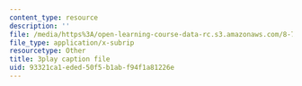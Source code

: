 ```yaml
---
content_type: resource
description: ''
file: /media/https%3A/open-learning-course-data-rc.s3.amazonaws.com/8-701-introduction-to-nuclear-and-particle-physics-fall-2020/93321ca1eded50f5b1abf94f1a81226e_B53W30-GJ10.vtt
file_type: application/x-subrip
resourcetype: Other
title: 3play caption file
uid: 93321ca1-eded-50f5-b1ab-f94f1a81226e
---
```

